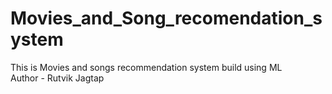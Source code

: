 # Movies_and_Song_recomendation_system
This is Movies and songs recommendation system build using ML
<br>
Author - Rutvik Jagtap
